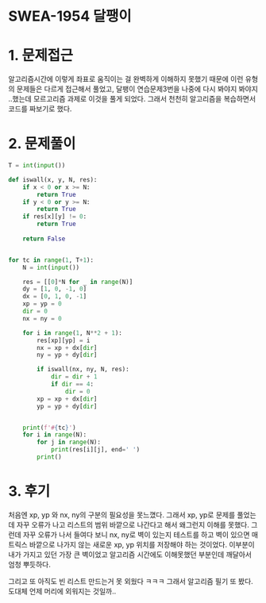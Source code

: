 # SWEA-1954 달팽이









# 1. 문제접근

알고리즘시간에 이렇게 좌표로 움직이는 걸 완벽하게 이해하지 못했기 때문에 이런 유형의 문제들은 다르게 접근해서 풀었고, 달팽이 연습문제3번을 나중에 다시 봐야지 봐야지 ..했는데 모르고리즘 과제로 이것을 풀게 되었다. 그래서 천천히 알고리즘을 복습하면서 코드를 짜보기로 했다.





# 2. 문제풀이

```python
T = int(input())

def iswall(x, y, N, res):
    if x < 0 or x >= N:
        return True
    if y < 0 or y >= N:
        return True
    if res[x][y] != 0:
        return True
   
    return False


for tc in range(1, T+1):
    N = int(input())

    res = [[0]*N for _ in range(N)]
    dy = [1, 0, -1, 0]
    dx = [0, 1, 0, -1]
    xp = yp = 0
    dir = 0
    nx = ny = 0

    for i in range(1, N**2 + 1):
        res[xp][yp] = i
        nx = xp + dx[dir]
        ny = yp + dy[dir]

        if iswall(nx, ny, N, res):
            dir = dir + 1
            if dir == 4:
                dir = 0
        xp = xp + dx[dir]
        yp = yp + dy[dir]


    print(f'#{tc}')
    for i in range(N):
        for j in range(N):
            print(res[i][j], end=' ')
        print()
```





# 3. 후기

처음엔 xp, yp 와 nx, ny의 구분의 필요성을 못느꼈다. 그래서 xp, yp로 문제를 풀었는데 자꾸 오류가 나고 리스트의 범위 바깥으로 나간다고 해서 왜그런지 이해를 못했다. 그런데 자꾸 오류가 나서 들여다 보니 nx, ny로 벽이 있는지 테스트를 하고 벽이 있으면 매트릭스 바깥으로 나가지 않는 새로운 xp, yp 위치를 저장해야 하는 것이었다. 이부분이 내가 가지고 있던 가장 큰 벽이었고 알고리즘 시간에도 이해못했던 부분인데 깨달아서 엄청 뿌듯하다.



그리고 또 아직도 빈 리스트 만드는거 못 외웠다 ㅋㅋㅋ 그래서 알고리즘 필기 또 봤다. 도대체 언제 머리에 외워지는 것일까..